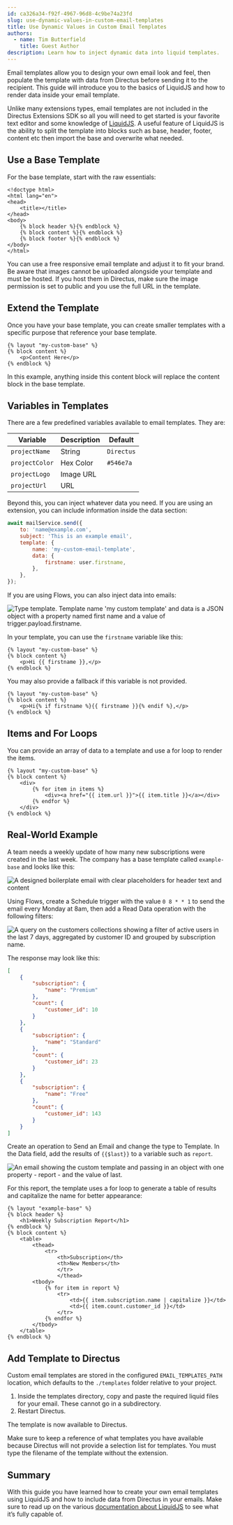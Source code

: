```yaml
---
id: ca326a34-f92f-4967-96d8-4c9be74a23fd
slug: use-dynamic-values-in-custom-email-templates
title: Use Dynamic Values in Custom Email Templates
authors:
  - name: Tim Butterfield
    title: Guest Author
description: Learn how to inject dynamic data into liquid templates.
---
```

Email templates allow you to design your own email look and feel, then populate the template with data from Directus
before sending it to the recipient. This guide will introduce you to the basics of LiquidJS and how to render data
inside your email template.

Unlike many extensions types, email templates are not included in the Directus Extensions SDK so all you will need to
get started is your favorite text editor and some knowledge of [LiquidJS](https://liquidjs.com/). A useful feature of
LiquidJS is the ability to split the template into blocks such as base, header, footer, content etc then import the base
and overwrite what needed.

## Use a Base Template

For the base template, start with the raw essentials:

```liquid
<!doctype html>
<html lang="en">
<head>
	<title></title>
</head>
<body>
	{% block header %}{% endblock %}
	{% block content %}{% endblock %}
	{% block footer %}{% endblock %}
</body>
</html>
```

You can use a free responsive email template and adjust it to fit your brand. Be aware that images cannot be uploaded
alongside your template and must be hosted. If you host them in Directus, make sure the image permission is set to
public and you use the full URL in the template.

## Extend the Template

Once you have your base template, you can create smaller templates with a specific purpose that reference your base
template.

```liquid
{% layout "my-custom-base" %}
{% block content %}
    <p>Content Here</p>
{% endblock %}
```

In this example, anything inside this content block will replace the content block in the base template.

## Variables in Templates

There are a few predefined variables available to email templates. They are:

| Variable       | Description | Default    |
| -------------- | ----------- | ---------- |
| `projectName`  | String      | `Directus` |
| `projectColor` | Hex Color   | `#546e7a`  |
| `projectLogo`  | Image URL   |            |
| `projectUrl`   | URL         |            |

Beyond this, you can inject whatever data you need. If you are using an extension, you can include information inside
the data section:

```js
await mailService.send({
	to: 'name@example.com',
	subject: 'This is an example email',
	template: {
		name: 'my-custom-email-template',
		data: {
			firstname: user.firstname,
		},
	},
});
```

If you are using Flows, you can also inject data into emails:

![Type template. Template name 'my custom template' and data is a JSON object with a property named first name and a value of trigger.payload.firstname.](/img/36562249-81e0-483e-9943-54c88db33ae1.webp)

In your template, you can use the `firstname` variable like this:

```liquid
{% layout "my-custom-base" %}
{% block content %}
    <p>Hi {{ firstname }},</p>
{% endblock %}
```

You may also provide a fallback if this variable is not provided.

```liquid
{% layout "my-custom-base" %}
{% block content %}
    <p>Hi{% if firstname %}{{ firstname }}{% endif %},</p>
{% endblock %}
```

## Items and For Loops

You can provide an array of data to a template and use a for loop to render the items.

```liquid
{% layout "my-custom-base" %}
{% block content %}
    <div>
        {% for item in items %}
            <div><a href="{{ item.url }}">{{ item.title }}</a></div>
        {% endfor %}
    </div>
{% endblock %}
```

## Real-World Example

A team needs a weekly update of how many new subscriptions were created in the last week. The company has a base
template called `example-base` and looks like this:

![A designed boilerplate email with clear placeholders for header text and content](/img/b3415f15-7272-40f3-aea2-e670ce4d22bc.webp)

Using Flows, create a Schedule trigger with the value `0 8 * * 1` to send the email every Monday at 8am, then add a Read
Data operation with the following filters:

![A query on the customers collections showing a filter of active users in the last 7 days, aggregated by customer ID and grouped by subscription name.](/img/dfb9b9b9-afb2-4b0e-9527-af35ce175a7c.webp)

The response may look like this:

```json
[
	{
		"subscription": {
			"name": "Premium"
		},
		"count": {
			"customer_id": 10
		}
	},
	{
		"subscription": {
			"name": "Standard"
		},
		"count": {
			"customer_id": 23
		}
	},
	{
		"subscription": {
			"name": "Free"
		},
		"count": {
			"customer_id": 143
		}
	}
]
```

Create an operation to Send an Email and change the type to Template. In the Data field, add the results of `{{$last}}`
to a variable such as `report`.

![An email showing the custom template and passing in an object with one property - report - and the value of last.](/img/db1c8ac4-1173-4907-8e68-a799fcf3ffc8.webp)

For this report, the template uses a for loop to generate a table of results and capitalize the name for better
appearance:

```liquid
{% layout "example-base" %}
{% block header %}
    <h1>Weekly Subscription Report</h1>
{% endblock %}
{% block content %}
    <table>
        <thead>
            <tr>
                <th>Subscription</th>
                <th>New Members</th>
                </tr>
                </thead>
        <tbody>
            {% for item in report %}
                <tr>
                    <td>{{ item.subscription.name | capitalize }}</td>
                    <td>{{ item.count.customer_id }}</td>
                </tr>
            {% endfor %}
        </tbody>
    </table>
{% endblock %}
```

## Add Template to Directus

Custom email templates are stored in the configured `EMAIL_TEMPLATES_PATH` location, which defaults to the `./templates`
folder relative to your project.

1. Inside the templates directory, copy and paste the required liquid files for your email. These cannot go in a
   subdirectory.
2. Restart Directus.

The template is now available to Directus.

Make sure to keep a reference of what templates you have available because Directus will not provide a selection list
for templates. You must type the filename of the template without the extension.

## Summary

With this guide you have learned how to create your own email templates using LiquidJS and how to include data from
Directus in your emails. Make sure to read up on the various
[documentation about LiquidJS](https://shopify.github.io/liquid/basics/introduction/) to see what it’s fully capable of.
